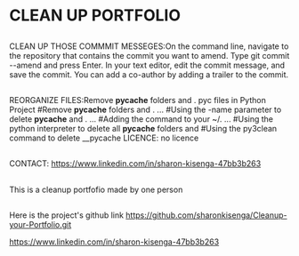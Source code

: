 # CLEAN UP PORTFOLIO
##

CLEAN UP THOSE COMMMIT MESSEGES:On the command line, navigate to the repository that contains the commit you want to amend. Type git commit --amend and press Enter. In your text editor, edit the commit message, and save the commit. You can add a co-author by adding a trailer to the commit.
##

REORGANIZE FILES:Remove __pycache__ folders and . pyc files in Python Project
#Remove __pycache__ folders and . ...
#Using the -name parameter to delete __pycache__ and . ...
#Adding the command to your ~/. ...
#Using the python interpreter to delete all __pycache__ folders and
#Using the py3clean command to delete __pycache
LICENCE: no licence
##

CONTACT: https://www.linkedin.com/in/sharon-kisenga-47bb3b263


##
This is a cleanup portfofio made by one person
##
Here is the project's github link 
https://github.com/sharonkisenga/Cleanup-your-Portfolio.git

https://www.linkedin.com/in/sharon-kisenga-47bb3b263

